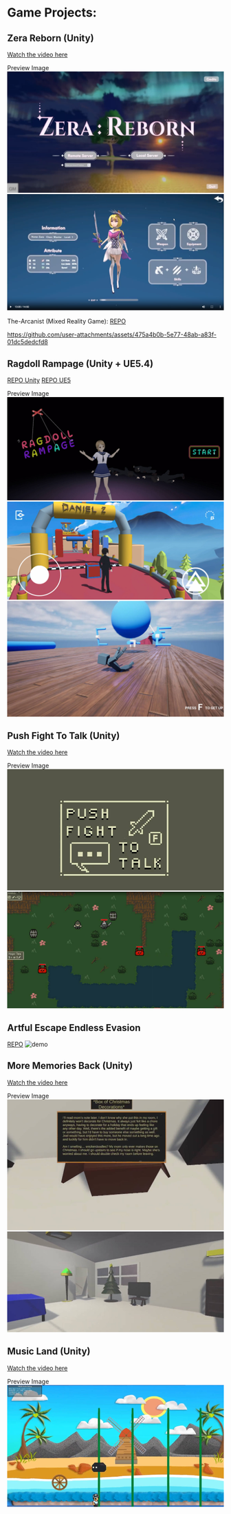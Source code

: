 # Game Projects:

## Zera Reborn (Unity)
[Watch the video here](https://drive.google.com/file/d/1tHGmGYor7CCBXy4xFbluPCVvcwybqacp/view?usp=sharing)

Preview Image
![Image Description](./image/4.png)
![Image Description](./image/3.png)

The-Arcanist (Mixed Reality Game):
[REPO](https://github.com/DanielZhong/The-Arcanist/tree/main)

https://github.com/user-attachments/assets/475a4b0b-5e77-48ab-a83f-01dc5dedcfd8

## Ragdoll Rampage (Unity + UE5.4)
[REPO Unity](https://github.com/DanielZhong/Ragdoll-Rampage)
[REPO UE5](https://github.com/DanielZhong/RagdollRampage_UE)

Preview Image
![Image Description](./image/Cover.jpg)
![Image Description](./image/Cover2.jpg)
![Image Description](./image/Cover3.jpg)

## Push Fight To Talk (Unity)
[Watch the video here](https://drive.google.com/file/d/1DSpt_X5boNa4KkfEQEQDWrc0zUlsNw0H/view?usp=sharing)

Preview Image
![Image Description](./image/1.jpg)
![Image Description](./image/2.jpg)

## Artful Escape Endless Evasion
[REPO](https://github.com/DanielZhong/ArtfulEscapeEndlessEvasion)
![demo](https://github.com/user-attachments/assets/7c2f84b2-eae4-4966-a465-5abcb38f6bbe)

## More Memories Back (Unity)
[Watch the video here](https://drive.google.com/file/d/1xWldR7LiUDxiAwscGxwIi0BPrTRbJAYT/view?usp=sharing)

Preview Image
![Image Description](./image/5.jpg)
![Image Description](./image/6.jpg)

## Music Land (Unity)
[Watch the video here](https://drive.google.com/file/d/18pYgjR5zvDSDaf4xoS4HKCtZ-tsEzIBp/view?usp=sharing)

Preview Image
![Image Description](./image/7.jpg)
